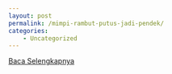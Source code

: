 ```yaml
---
layout: post
permalink: /mimpi-rambut-putus-jadi-pendek/
categories:
    - Uncategorized
---
```


[Baca Selengkapnya](/07)